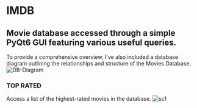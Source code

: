 # IMDB
## Movie database accessed through a simple PyQt6 GUI featuring various useful queries.
To provide a comprehensive overview, I've also included a database diagram outlining the relationships and structure of the Movies Database.
![DB-Diagram](https://github.com/Abdulrahman-Elfeky/IMDB/assets/125820985/c3348831-a35f-4e8a-b648-1cd4470d4c83)

### TOP RATED
Access a list of the highest-rated movies in the database.
![sc1](https://github.com/Abdulrahman-Elfeky/IMDB/assets/125820985/07680c4b-694d-4f0a-b384-bd9ec8a4c714)
